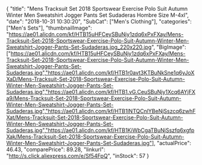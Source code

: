 {
	"title": "Mens Tracksuit Set 2018 Sportswear Exercise Polo Suit Autumn Winter Men Sweatshirt Jogger Pants Set Sudaderas Hombre Size M-4xl",
	"date": "2018-10-31 10:30:20",
	"SubCat": ["Men's Clothing"],
	"categories": ["Men's Sets"],
	"thumbnailImage": "https://ae01.alicdn.com/kf/HTB15uHFCeySBuNjy1zdq6xPxFXay/Mens-Tracksuit-Set-2018-Sportswear-Exercise-Polo-Suit-Autumn-Winter-Men-Sweatshirt-Jogger-Pants-Set-Sudaderas.jpg_220x220.jpg",
	"BigImage": ["https://ae01.alicdn.com/kf/HTB15uHFCeySBuNjy1zdq6xPxFXay/Mens-Tracksuit-Set-2018-Sportswear-Exercise-Polo-Suit-Autumn-Winter-Men-Sweatshirt-Jogger-Pants-Set-Sudaderas.jpg","https://ae01.alicdn.com/kf/HTB1r0avt3KTBuNkSne1q6yJoXXaD/Mens-Tracksuit-Set-2018-Sportswear-Exercise-Polo-Suit-Autumn-Winter-Men-Sweatshirt-Jogger-Pants-Set-Sudaderas.jpg","https://ae01.alicdn.com/kf/HTB1.vG.CeuSBuNjy1Xcq6AYjFXa9/Mens-Tracksuit-Set-2018-Sportswear-Exercise-Polo-Suit-Autumn-Winter-Men-Sweatshirt-Jogger-Pants-Set-Sudaderas.jpg","https://ae01.alicdn.com/kf/HTB1lNTQCnlYBeNjSszcq6zwhFXat/Mens-Tracksuit-Set-2018-Sportswear-Exercise-Polo-Suit-Autumn-Winter-Men-Sweatshirt-Jogger-Pants-Set-Sudaderas.jpg","https://ae01.alicdn.com/kf/HTB1KiWbCgaTBuNjSszfq6xgfpXak/Mens-Tracksuit-Set-2018-Sportswear-Exercise-Polo-Suit-Autumn-Winter-Men-Sweatshirt-Jogger-Pants-Set-Sudaderas.jpg"],
	"actualPrice": 46.43,
	"comparePrice": 89.28,
	"linkurl": "http://s.click.aliexpress.com/e/Sf54FpQ",
	"inStock": 57
}
